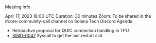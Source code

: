 Meeting Info

April 17, 2023 18:00 UTC
Duration: 30 minutes
Zoom: To be shared in the #core-community-call channel on Solana Tech Discord
Agenda

- Retroactive proposal for QUIC connection handling in TPU
- [SIMD-0047](https://github.com/solana-foundation/solana-improvement-documents/pull/47) Syscall to get the last restart slot